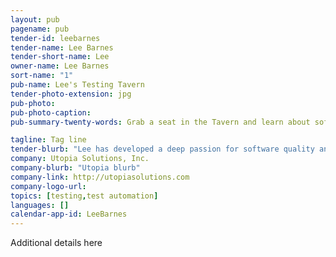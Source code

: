 ```yaml
---
layout: pub
pagename: pub
tender-id: leebarnes
tender-name: Lee Barnes
tender-short-name: Lee
owner-name: Lee Barnes
sort-name: "1"
pub-name: Lee's Testing Tavern
tender-photo-extension: jpg
pub-photo: 
pub-photo-caption: 
pub-summary-twenty-words: Grab a seat in the Tavern and learn about software testing, test automation and performance testing

tagline: Tag line
tender-blurb: "Lee has developed a deep passion for software quality and testing and has spent over 25 years helping organizations of all sizes incorporate effective and efficient testing practices into their software development efforts.  Much of that time was spent helping organizations realize the value promised by test automation and performance testing.  Recently, Lee’s focus has been on bring quality and testing practices to DevOps teams.  He speaks regularly at software development and testing conferences and was recently selected to be a lecturer at Caltech."
company: Utopia Solutions, Inc.
company-blurb: "Utopia blurb"
company-link: http://utopiasolutions.com
company-logo-url: 
topics: [testing,test automation]
languages: []
calendar-app-id: LeeBarnes
---
```

Additional details here

